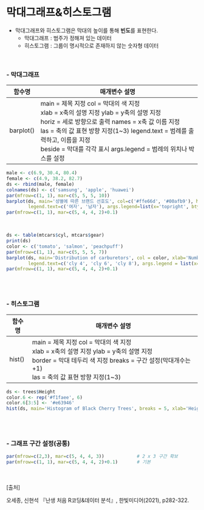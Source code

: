 # 막대그래프&히스토그램

- 막대그래프와 히스토그램은 막대의 높이를 통해 **빈도**를 표현한다.
  - 막대그래프 : 범주가 정해져 있는 데이터 
  - 히스토그램 : 그룹이 명시적으로 존재하지 않는 숫자형 데이터

<br/>

### - 막대그래프

| 함수명    | 매개변수 설명                                                |
| --------- | ------------------------------------------------------------ |
| barplot() | main = 제목 지정                                                   col = 막대의 색 지정<br />xlab = x축의 설명 지정                                          ylab = y축의 설명 지정<br />horiz = 세로 방향으로 출력                                   names = x축 값 이름 지정<br />las = 축의 값 표현 방향 지정(1~3)                         legend.text = 범례를 출력하고, 이름을 지정<br />beside = 막대를 각각 표시                                    args.legend = 범례의 위치나 박스를 설정 |

~~~R
male <- c(6.9, 30.4, 80.4)
female <- c(4.9, 38.2, 82.7)
ds <- rbind(male, female)
colnames(ds) <- c('samsung', 'apple', 'huawei')
par(mfrow=c(1, 1), mar=c(5, 5, 5, 10))
barplot(ds, main='성별에 따른 브랜드 선호도', col=c('#ffe66d', '#00afb9'), horiz=T, beside=T,
        legend.text=c('여자', '남자'), args.legend=list(x='topright', bty='n', inset=c(-0.25, 0.5)))
par(mfrow=c(1, 1), mar=c(5, 4, 4, 2)+0.1)
~~~

<br/>

~~~R
ds <- table(mtcars$cyl, mtcars$gear)
print(ds)
color <- c('tomato', 'salmon', 'peachpuff')
par(mfrow=c(1, 1), mar=c(5, 5, 5, 7))
barplot(ds, main='Distribution of carburetors', col = color, xlab='Number of gear', beside = T,
        legend.text=c('cly 4', 'cly 6', 'cly 8'), args.legend = list(x='topright', bty='o', inset=c(-, 0)))
par(mfrow=c(1, 1), mar=c(5, 4, 4, 2)+0.1)
~~~

<br/>

<br/>

### - 히스토그램

| 함수명 | 매개변수 설명                                                |
| ------ | ------------------------------------------------------------ |
| hist() | main = 제목 지정                                                   col = 막대의 색 지정<br />xlab = x축의 설명 지정                                          ylab = y축의 설명 지정<br />border = 막대 테두리 색 지정                              breaks = 구간 설정(막대개수는 +1)<br/>las = 축의 값 표현 방향 지정(1~3) |

~~~R
ds <- trees$Height
color.6 <- rep('#f1faee', 6)
color.6[3:5] <- '#e63946'
hist(ds, main='Histogram of Black Cherry Trees', breaks = 5, xlab='Height(ft)',col=color.6)
~~~

<br/>

<br/>

### - 그래프 구간 설정(공통)

~~~R
par(mfrow=c(2,3), mar=c(5, 4, 4, 3))			# 2 x 3 구간 확보
par(mfrow=c(1, 1), mar=c(5, 4, 4, 2)+0.1)		# 기본
~~~

<br/>
<br/>
[출처]<br/>

오세종, 신현석 『난생 처음 R코딩&데이터 분석』, 한빛미디어(2021), p282-322.